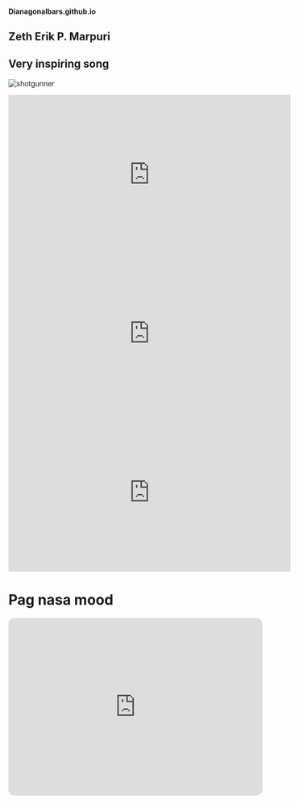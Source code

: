 ####                                                                      Dianagonalbars.github.io
##                                                                         Zeth Erik P. Marpuri
## Very inspiring song

![shotgunner](https://user-images.githubusercontent.com/122416461/212786705-ba84d5f2-f87e-4b73-8021-8da1fe5025b9.png)



<iframe width="560" height="315" src="https://www.youtube.com/embed/OyDyOweu-PA" title="YouTube video player" frameborder="0" allow="accelerometer; autoplay; clipboard-write; encrypted-media; gyroscope; picture-in-picture; web-share" allowfullscreen></iframe>


<iframe width="560" height="315" src="https://www.youtube.com/embed/qxlbC9wH2II" title="YouTube video player" frameborder="0" allow="accelerometer; autoplay; clipboard-write; encrypted-media; gyroscope; picture-in-picture; web-share" allowfullscreen></iframe>



<iframe width="560" height="315" src="https://www.youtube.com/embed/nHG3bdZ3p78" title="YouTube video player" frameborder="0" allow="accelerometer; autoplay; clipboard-write; encrypted-media; gyroscope; picture-in-picture; web-share" allowfullscreen></iframe>







#                                             Pag nasa mood 
<iframe style="border-radius:12px" src="https://open.spotify.com/embed/artist/1Xyo4u8uXC1ZmMpatF05PJ?utm_source=generator&theme=0" width="100%" height="352" frameBorder="0" allowfullscreen="" allow="autoplay; clipboard-write; encrypted-media; fullscreen; picture-in-picture" loading="lazy"></iframe>
